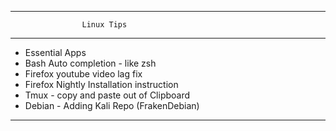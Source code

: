 ------------------------------------------------
                    Linux Tips                   
________________________________________________

* Essential Apps 
* Bash Auto completion - like zsh
* Firefox youtube video lag fix
* Firefox Nightly Installation instruction
* Tmux - copy and paste out of Clipboard
* Debian - Adding Kali Repo (FrakenDebian)

-------------------------------------------------
